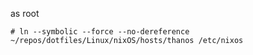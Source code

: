 
as root

```
# ln --symbolic --force --no-dereference ~/repos/dotfiles/Linux/nixOS/hosts/thanos /etc/nixos
```

